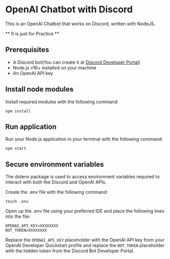 # OpenAI Chatbot with Discord
This is an OpenAI Chatbot that works on Discord, written with NodeJS. 

** It is just for Practice **

## Prerequisites

- A Discord bot(You can create it at [Discord Developer Portal](https://discord.com/developers/applications))
- Node.js v16+ installed on your machine
- An OpenAI API key

## Install node modules
Install required modules with the following command:

```
npm install
```

## Run application
Run your Node.js application in your terminal with the following command:

```
npm start
```

## Secure environment variables
The dotenv package is used to access environment variables required to interact with both the Discord and OpenAI APIs.

Create the .env file with the following command:

```
touch .env
```

Open up the .env file using your preferred IDE and place the following lines into the file:

```
OPENAI_API_KEY=XXXXXXXX
BOT_TOKEN=XXXXXXXX
```

Replace the `OPENAI_API_KEY` placeholder with the OpenAI API key from your OpenAI Developer Quickstart profile and replace the `BOT_TOKEN` placeholder with the hidden token from the Discord Bot Developer Portal.